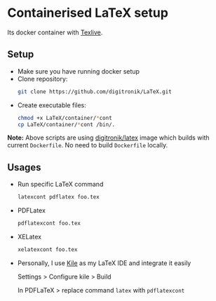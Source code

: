 # Containerised LaTeX setup
Its docker container with [Texlive](http://www.tug.org/texlive/).

## Setup
- Make sure you have running docker setup
- Clone repository:
    ```bash
    git clone https://github.com/digitronik/LaTeX.git
    ```
- Create executable files:
    ```bash
    chmod +x LaTeX/container/*cont
    cp LaTeX/container/*cont /bin/.
    ```

**Note:** Above scripts are using [digitronik/latex](https://hub.docker.com/r/digitronik/latex) image which builds with current `Dockerfile`.
No need to build `Dockerfile` locally.



## Usages
- Run specific LaTeX command
    ```bash
    latexcont pdflatex foo.tex
    ```
- PDFLatex
    ```bash
    pdflatexcont foo.tex
    ```
- XELatex
    ```bash
    xelatexcont foo.tex
    ```

- Personally, I use [Kile](http://kile.sourceforge.net/) as my LaTeX IDE and integrate it easily 

    Settings > Configure kile > Build
    
    In PDFLaTeX > replace command `latex` with `pdflatexcont`
